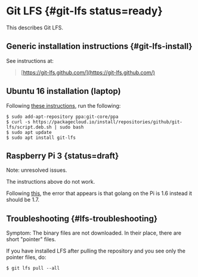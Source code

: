 # Git LFS {#git-lfs status=ready}

This describes Git LFS.

## Generic installation instructions {#git-lfs-install}

See instructions at:

> [https://git-lfs.github.com/](https://git-lfs.github.com/)

## Ubuntu 16 installation (laptop)

Following [these instructions](https://github.com/git-lfs/git-lfs/wiki/Installation),
run the following:

    $ sudo add-apt-repository ppa:git-core/ppa
    $ curl -s https://packagecloud.io/install/repositories/github/git-lfs/script.deb.sh | sudo bash
    $ sudo apt update
    $ sudo apt install git-lfs

<!-- $ git lfs install -->

## Raspberry Pi 3 {status=draft}

Note: unresolved issues.

The instructions above do not work.

Following [this](https://bioinfoexpert.com/2016/08/25/installation-of-git-lfs-on-ubuntu-rpi2-armf/), the error
that appears is that golang on the Pi is 1.6 instead it should be 1.7.

## Troubleshooting {#lfs-troubleshooting}

Symptom: The binary files are not downloaded. In their place, there
are short "pointer" files.

If you have installed LFS after pulling the repository and you see
only the pointer files, do:

    $ git lfs pull --all
